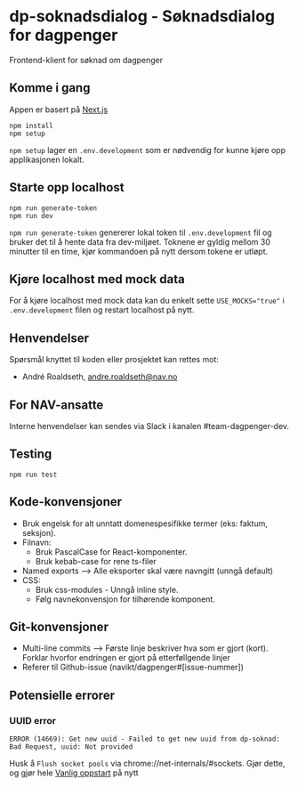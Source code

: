 # dp-soknadsdialog - Søknadsdialog for dagpenger

Frontend-klient for søknad om dagpenger

## Komme i gang

Appen er basert på [Next.js](https://nextjs.org/)

```shell
npm install
npm setup
```

`npm setup` lager en `.env.development` som er nødvendig for kunne kjøre opp applikasjonen lokalt.

## Starte opp localhost

```shell
npm run generate-token
npm run dev
```

`npm run generate-token` genererer lokal token til `.env.development` fil og bruker det til å hente data fra dev-miljøet. Toknene er gyldig mellom 30 minutter til en time, kjør kommandoen på nytt dersom tokene er utløpt.

## Kjøre localhost med mock data

For å kjøre localhost med mock data kan du enkelt sette `USE_MOCKS="true"` i `.env.development` filen og restart localhost på nytt.

## Henvendelser

Spørsmål knyttet til koden eller prosjektet kan rettes mot:

- André Roaldseth, andre.roaldseth@nav.no

## For NAV-ansatte

Interne henvendelser kan sendes via Slack i kanalen #team-dagpenger-dev.

## Testing

```shell
npm run test
```

## Kode-konvensjoner

- Bruk engelsk for alt unntatt domenespesifikke termer (eks: faktum, seksjon).
- Filnavn:
  - Bruk PascalCase for React-komponenter.
  - Bruk kebab-case for rene ts-filer
- Named exports --> Alle eksporter skal være navngitt (unngå default)
- CSS:
  - Bruk css-modules - Unngå inline style.
  - Følg navnekonvensjon for tilhørende komponent.

## Git-konvensjoner

- Multi-line commits --> Første linje beskriver hva som er gjort (kort). Forklar hvorfor endringen er gjort på etterføllgende linjer
- Referer til Github-issue (navikt/dagpenger#[issue-nummer])

## Potensielle errorer

### UUID error

`ERROR (14669): Get new uuid - Failed to get new uuid from dp-soknad: Bad Request, uuid: Not provided`

Husk å `Flush socket pools` via chrome://net-internals/#sockets. Gjør dette, og gjør hele [Vanlig oppstart](https://github.com/navikt/dp-soknadsdialog/tree/oppdatertDokumentasjon#vanlig-oppstart-av-prosjektet-n%C3%A5r-alt-er-satt-opp) på nytt
